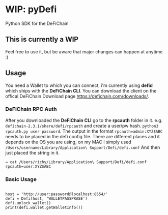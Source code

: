 # WIP: pyDefi
Python SDK for the DeFiChain

## This is currently a WIP
Feel free to use it, but be aware that major changes can happen at anytime :)

## Usage
You need a Wallet to which you can connect, i'm currently using **defid** which
ships with the **DeFiChain CLI**. You can download the client on the offical 
DeFiChain Download page https://defichain.com/downloads/.

### DeFiChain RPC Auth
After you downloaded the **DeFiChain CLI** go to the **rpcauth** folder in it.
e.g. `defichain-2.3.1/share/defi/rpcauth` and create a user/pw hash.
`python3 rpcauth.py user password`. The output in the format 
`rpcauth=admin:XYZ$ABC` needs to be placed in the defi config file.
There are different places and it depends on the OS you are using, on my MAC
I simply used `/Users/username/Library/Application\ Support/Defi/defi.conf`
And then just placed the string in it.
```
→ cat /Users/richy/Library/Application\ Support/Defi/defi.conf
rpcauth=user:XYZ$ABC
```

### Basic Usage
```from pyDefi import Defi

host = 'http://user:password@localhost:8554/'
defi = Defi(host, 'WALLETPASSPRASE')
defi.unlock_wallet()
print(defi.wallet.getWalletInfo())
```